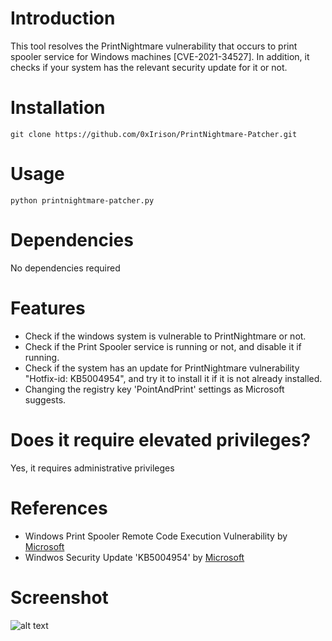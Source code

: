 # Introduction
This tool resolves the PrintNightmare vulnerability that occurs to print spooler service for Windows machines [CVE-2021-34527]. In addition, it checks if your system has the relevant security update for it or not. 

# Installation
```
git clone https://github.com/0xIrison/PrintNightmare-Patcher.git
```

# Usage
```
python printnightmare-patcher.py
```

# Dependencies
No dependencies required

# Features
- Check if the windows system is vulnerable to PrintNightmare or not.
- Check if the Print Spooler service is running or not, and disable it if running.
- Check if the system has an update for PrintNightmare vulnerability "Hotfix-id: KB5004954", and try it to install it if it is not already installed.
- Changing the registry key 'PointAndPrint' settings as Microsoft suggests.

# Does it require elevated privileges?
Yes, it requires administrative privileges

# References
- Windows Print Spooler Remote Code Execution Vulnerability by [Microsoft](https://msrc.microsoft.com/update-guide/vulnerability/CVE-2021-34527)
- Windwos Security Update 'KB5004954' by [Microsoft](https://support.microsoft.com/en-us/topic/july-6-2021-kb5004954-monthly-rollup-out-of-band-8e7742b6-8a42-41ab-86dd-0dd0b36b4139)

# Screenshot
![alt text](https://i.imgur.com/AJpJbz7.png)
